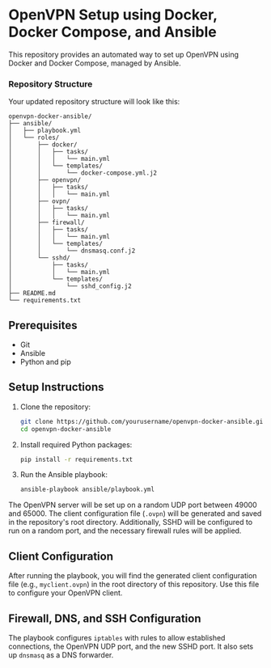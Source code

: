 # OpenVPN Setup using Docker, Docker Compose, and Ansible

This repository provides an automated way to set up OpenVPN using Docker and Docker Compose, managed by Ansible.

### Repository Structure

Your updated repository structure will look like this:

```
openvpn-docker-ansible/
├── ansible/
│   ├── playbook.yml
│   └── roles/
│       ├── docker/
│       │   ├── tasks/
│       │   │   └── main.yml
│       │   └── templates/
│       │       └── docker-compose.yml.j2
│       ├── openvpn/
│       │   ├── tasks/
│       │   │   └── main.yml
│       ├── ovpn/
│       │   ├── tasks/
│       │   │   └── main.yml
│       ├── firewall/
│       │   ├── tasks/
│       │   │   └── main.yml
│       │   └── templates/
│       │       └── dnsmasq.conf.j2
│       └── sshd/
│           ├── tasks/
│           │   └── main.yml
│           └── templates/
│               └── sshd_config.j2
├── README.md
└── requirements.txt
```


## Prerequisites

- Git
- Ansible
- Python and pip

## Setup Instructions

1. Clone the repository:

   ```sh
   git clone https://github.com/yourusername/openvpn-docker-ansible.git
   cd openvpn-docker-ansible
   ```

2. Install required Python packages:

   ```sh
   pip install -r requirements.txt
   ```

3. Run the Ansible playbook:

   ```sh
   ansible-playbook ansible/playbook.yml
   ```

The OpenVPN server will be set up on a random UDP port between 49000 and 65000. The client configuration file (`.ovpn`) will be generated and saved in the repository's root directory. Additionally, SSHD will be configured to run on a random port, and the necessary firewall rules will be applied.

## Client Configuration

After running the playbook, you will find the generated client configuration file (e.g., `myclient.ovpn`) in the root directory of this repository. Use this file to configure your OpenVPN client.

## Firewall, DNS, and SSH Configuration

The playbook configures `iptables` with rules to allow established connections, the OpenVPN UDP port, and the new SSHD port. It also sets up `dnsmasq` as a DNS forwarder.
